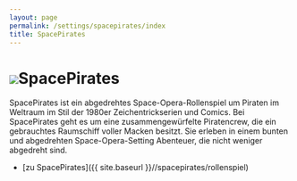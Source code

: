 ```yaml
---
layout: page
permalink: /settings/spacepirates/index
title: SpacePirates
---
```


<h1 class="titelimg"><img src="{{ site.baseurl }}/assets/pics/spacepirates.png" />SpacePirates</h1>
SpacePirates ist ein abgedrehtes Space-Opera-Rollenspiel um Piraten im Weltraum im Stil der 1980er Zeichentrickserien und Comics. Bei SpacePirates geht es um eine zusammengewürfelte Piratencrew, die ein gebrauchtes Raumschiff voller Macken besitzt. Sie erleben in einem bunten und abgedrehten Space-Opera-Setting Abenteuer, die nicht weniger abgedreht sind.

- [zu SpacePirates]({{ site.baseurl }}//spacepirates/rollenspiel)

